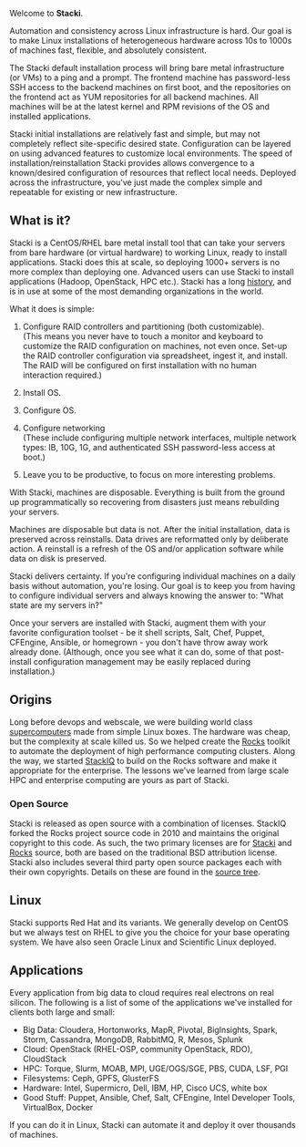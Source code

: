 
Welcome to **Stacki**.

Automation and consistency across Linux infrastructure is hard. Our goal is to make Linux installations of heterogeneous hardware across 10s to 1000s of machines fast, flexible, and absolutely consistent.

The Stacki default installation process will bring bare metal infrastructure (or VMs) to a ping and a prompt. The frontend machine has password-less SSH access to the backend machines on first boot, and the repositories on the frontend act as YUM repositories for all backend machines. All machines will be at the latest kernel and RPM revisions of the OS and installed applications.

Stacki initial installations are relatively fast and simple, but may not completely reflect site-specific desired state. Configuration can be layered on using advanced features to customize local environments. The speed of installation/reinstallation Stacki provides allows convergence to a known/desired configuration of resources that reflect local needs. Deployed across the infrastructure, you've just made the complex simple and repeatable for existing or new infrastructure.

## What is it?

Stacki is a CentOS/RHEL bare metal install tool that can take your servers from bare hardware (or virtual hardware) to working Linux, ready to install applications.
Stacki does this at scale, so deploying 1000+ servers is no more complex than deploying one.
Advanced users can use Stacki to install applications (Hadoop, OpenStack, HPC etc.).
Stacki has a long [history](#origins), and is in use at some of the most demanding organizations in the world.

What it does is simple:

1. Configure RAID controllers and partitioning (both customizable).  
(This means you never have to touch a monitor and keyboard to customize the RAID configuration on machines, not even once. Set-up the RAID controller configuration via spreadsheet, ingest it, and install. The RAID will be configured on first installation with no human interaction required.)

2. Install OS.

3. Configure OS.

4. Configure networking  
(These include configuring multiple network interfaces, multiple network types: IB, 10G, 1G, and authenticated SSH password-less access at boot.)

5. Leave you to be productive, to focus on more interesting problems.

With Stacki, machines are disposable.
Everything is built from the ground up programmatically so recovering from disasters just means rebuilding your servers.

Machines are disposable but data is not. After the initial installation, data is preserved across reinstalls. Data drives are reformatted only by deliberate action. A reinstall is a refresh of the OS and/or application software while data on disk is preserved.

Stacki delivers certainty. If you're configuring individual machines on a daily basis without automation, you're losing. Our goal is to keep you from having to configure individual servers and always knowing the answer to: "What state are my servers in?"

Once your servers are installed with Stacki, augment them with your favorite configuration toolset - be it shell scripts, Salt, Chef, Puppet, CFEngine, Ansible, or homegrown - you don't have throw away work already done. (Although, once you see what it can do, some of that post-install configuration management may be easily replaced during installation.)

## Origins

Long before devops and webscale, we were building world class [supercomputers](http://www.sdsc.edu) made from simple Linux boxes.
The hardware was cheap, but the complexity at scale killed us.
So we helped create the [Rocks](http://www.rocksclusters.org) toolkit to automate the deployment of high performance computing clusters.
Along the way, we started [StackIQ](http://www.stackiq.com) to build on the Rocks software and make it appropriate for the enterprise.
The lessons we've learned from large scale HPC and enterprise computing are yours as part of Stacki.

### Open Source<a name="license"></a>

Stacki is released as open source with a combination of licenses.
StackIQ forked the Rocks project source code in 2010 and maintains the original copyright to this code.
As such, the two primary licenses are for [Stacki](Stacki-License) and [Rocks](Rocks-License) source,
both are based on the traditional BSD attribution license.
Stacki also includes several third party open source packages each with their own copyrights.
Details on these are found in the [source tree](https://github.com/StackIQ/stacki).


## Linux

Stacki supports Red Hat and its variants.
We generally develop on CentOS but we always test on RHEL to give you the choice for your base operating system. We have also seen Oracle Linux and Scientific Linux deployed.

## Applications

Every application from big data to cloud requires real electrons on real
silicon.
The following is a list of some of the applications we've installed for
clients both large and small:

* Big Data: Cloudera, Hortonworks, MapR, Pivotal, BigInsights, Spark, Storm, Cassandra, MongoDB, RabbitMQ, R, Mesos, Splunk
* Cloud: OpenStack (RHEL-OSP, community OpenStack, RDO), CloudStack
* HPC: Torque, Slurm, MOAB, MPI, UGE/OGS/SGE, PBS, CUDA, LSF, PGI
* Filesystems: Ceph, GPFS, GlusterFS
* Hardware: Intel, Supermicro, Dell, IBM, HP, Cisco UCS, white box
* Good Stuff: Puppet, Ansible, Chef, Salt, CFEngine, Intel Developer Tools, VirtualBox, Docker

If you can do it in Linux, Stacki can automate it and deploy it over thousands
of machines.
